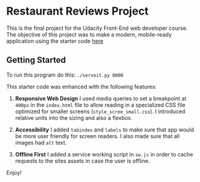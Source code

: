 # Restaurant Reviews Project 
This is the final project for the Udacity Front-End web developer course. The objective of this project was to make a modern, mobile-ready application using the starter code [here](https://github.com/udacity/mws-restaurant-stage-1.git)
## Getting Started
To run this program do this:
`./serveit.py 8000`

This starter code was enhanced with the following features:
1. __Responsive Web Design__ I used media queries to set a breakpoint at `400px` in the `index.html` file to allow reading in a specialized CSS file optimized for smaller screens (`style_scree_small.css`). I introduced relative units into the sizing and also a flexbox. 

2. __Accessibility__ I added `tabindex` and `labels` to make sure that app would be more user friendly for screen readers. I also made sure that all images had `alt` text. 

3. __Offline First__ I added a service working script in `sw.js` in order to cache requests to the sites assets in case the user is offline. 

Enjoy!


